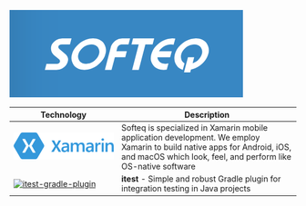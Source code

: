 [![softeq logo](/images/logo.png?raw=true)](https://www.softeq.com)

Technology | Description
------ | ------
[![xamarin](/images/xamarin-logo.png?raw=true)](/xamarin) | Softeq is specialized in Xamarin mobile application development. We employ Xamarin to build native apps for Android, iOS, and macOS which look, feel, and perform like OS-native software
[![itest-gradle-plugin](https://upload.wikimedia.org/wikipedia/en/e/ed/Gradle_Logo.png)](https://softeq.github.io/itest-gradle-plugin/) | **itest** - Simple and robust Gradle plugin for integration testing in Java projects
